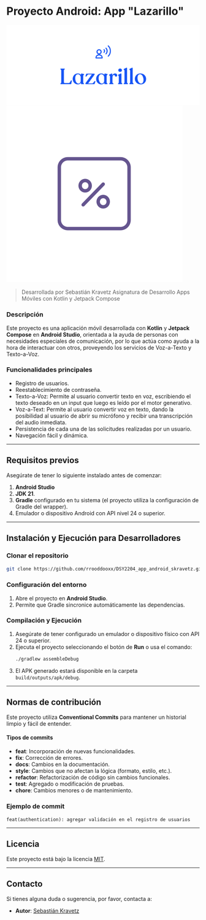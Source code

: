 # Proyecto Android: App "Lazarillo"

![lazarillo_con_texto_header.svg](lazarillo_con_texto_header.svg)![laz.svg](LOGO_NO_TEXT.svg)

> Desarrollada por Sebastián Kravetz
> Asignatura de Desarrollo Apps Móviles con Kotlin y Jetpack Compose

### Descripción
Este proyecto es una aplicación móvil desarrollada con **Kotlin** y **Jetpack Compose** en **Android Studio**, orientada a la ayuda de personas con necesidades especiales de comunicación, por lo que actúa como ayuda a la hora de interactuar con otros, proveyendo los servicios de Voz-a-Texto y Texto-a-Voz.

### Funcionalidades principales
- Registro de usuarios.
- Reestablecimiento de contraseña.
- Texto-a-Voz: Permite al usuario convertir texto en voz, escribiendo el texto deseado en un input que luego es leído por el motor generativo. 
- Voz-a-Text: Permite al usuario convertir voz en texto, dando la posibilidad al usuario de abrir su micrófono y recibir una transcripción del audio inmediata.
- Persistencia de cada una de las solicitudes realizadas por un usuario.
- Navegación fácil y dinámica.

---

## Requisitos previos
Asegúrate de tener lo siguiente instalado antes de comenzar:

1. **Android Studio**
2. **JDK 21**.
3. **Gradle** configurado en tu sistema (el proyecto utiliza la configuración de Gradle del wrapper).
4. Emulador o dispositivo Android con API nivel 24 o superior.

---

## Instalación y Ejecución para Desarrolladores

### Clonar el repositorio
```bash
git clone https://github.com/rrooddooxx/DSY2204_app_android_skravetz.git
```

### Configuración del entorno
1. Abre el proyecto en **Android Studio**.
2. Permite que Gradle sincronice automáticamente las dependencias.

### Compilación y Ejecución
1. Asegúrate de tener configurado un emulador o dispositivo físico con API 24 o superior.
2. Ejecuta el proyecto seleccionando el botón de **Run** o usa el comando:
   ```bash
   ./gradlew assembleDebug
   ```
3. El APK generado estará disponible en la carpeta `build/outputs/apk/debug`.

---

## Normas de contribución

Este proyecto utiliza **Conventional Commits** para mantener un historial limpio y fácil de entender.

#### Tipos de commits
- **feat**: Incorporación de nuevas funcionalidades.
- **fix**: Corrección de errores.
- **docs**: Cambios en la documentación.
- **style**: Cambios que no afectan la lógica (formato, estilo, etc.).
- **refactor**: Refactorización de código sin cambios funcionales.
- **test**: Agregado o modificación de pruebas.
- **chore**: Cambios menores o de mantenimiento.

### Ejemplo de commit
```
feat(authentication): agregar validación en el registro de usuarios
```

---

## Licencia
Este proyecto está bajo la licencia [MIT](LICENSE).

---

## Contacto
Si tienes alguna duda o sugerencia, por favor, contacta a: 
- **Autor**: [Sebastián Kravetz](mailto:root@sebastiankravetz.dev)
